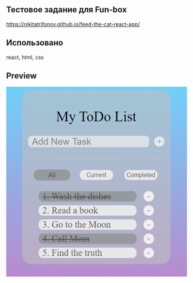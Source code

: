 

## Тестовое задание для Fun-box

https://nikitatrifonov.github.io/feed-the-cat-react-app/

## Использовано
react, html, css

## Preview

<img src = https://github.com/NikitaTrifonov/MyToDoList/blob/master/screens/All.png>






